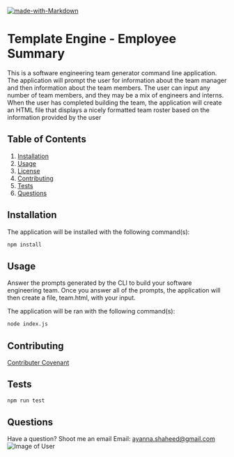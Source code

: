 [![made-with-Markdown](https://img.shields.io/badge/Made%20with-Markdown-1f425f.svg)](http://commonmark.org)

# Template Engine - Employee Summary
  
 This is a software engineering team generator command line application. The application will prompt the user for information about the team manager and then information about the team members. The user can input any number of team members, and they may be a mix of engineers and interns. When the user has completed building the team, the application will create an HTML file that displays a nicely formatted team roster based on the information provided by the user
  
## Table of Contents
  
 1. [Installation](#installation)
 2. [Usage](#usage)
 3. [License](#license)
 4. [Contributing](#contributing)
 5. [Tests](#tests)
 6. [Questions](#questions)
  
 ## Installation
  
 The application will be installed with the following command(s):
 ```sh
 npm install
 ```
 ## Usage
  
 Answer the prompts generated by the CLI to build your software engineering team. Once you answer all of the prompts, the application will then create a file, team.html, with your input.
  
  The application will be ran with the following command(s):
  ```sh
  node index.js
  ```
  ## Contributing
  
  [Contributer Covenant](https://www.contributer-covenant.org/)
  
  ## Tests
  ```sh
  npm run test
  ```

## Questions
Have a question? Shoot me an email
Email: [ayanna.shaheed@gmail.com](mailto:ayanna.shaheed@gmail.com)
![Image of User](https://avatars3.githubusercontent.com/u/22031033?v=4)
